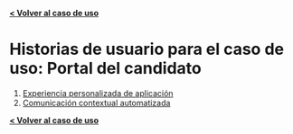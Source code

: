 **[< Volver al caso de uso](./uc_3.md)**

# Historias de usuario para el caso de uso: Portal del candidato
1. [Experiencia personalizada de aplicación](./us_31.md)
2. [Comunicación contextual automatizada](./us_32.md)

**[< Volver al caso de uso](./uc_3.md)**
